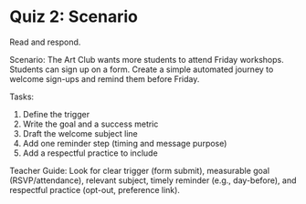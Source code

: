 # Quiz 2: Scenario

Read and respond.

Scenario: The Art Club wants more students to attend Friday workshops. Students can sign up on a form. Create a simple automated journey to welcome sign-ups and remind them before Friday.

Tasks:
1) Define the trigger
2) Write the goal and a success metric
3) Draft the welcome subject line
4) Add one reminder step (timing and message purpose)
5) Add a respectful practice to include

Teacher Guide: Look for clear trigger (form submit), measurable goal (RSVP/attendance), relevant subject, timely reminder (e.g., day-before), and respectful practice (opt-out, preference link).


